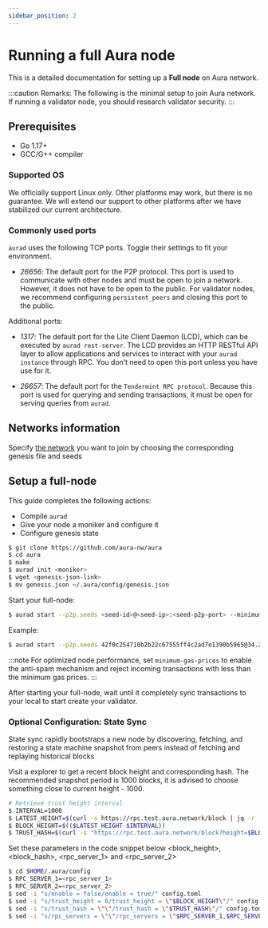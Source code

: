 ```yaml
---
sidebar_position: 2
---
```


# Running a full Aura node

This is a detailed documentation for setting up a **Full node** on Aura network.

:::caution Remarks:
The following is the minimal setup to join Aura network.
If running a validator node, you should research validator security.
:::

## Prerequisites

- Go 1.17+
- GCC/G++ compiler

### Supported OS

We officially support Linux only. Other platforms may work, but there is no guarantee. We will extend our support to other platforms after we have stabilized our current architecture.

### Commonly used ports

`aurad` uses the following TCP ports. Toggle their settings to fit your environment.

- *26656*: The default port for the P2P protocol. This port is used to communicate with other nodes and must be open to join a network. However, it does not have to be open to the public. For validator nodes, we recommend configuring `persistent_peers` and closing this port to the public.

Additional ports:

- *1317*: The default port for the Lite Client Daemon (LCD), which can be executed by `aurad rest-server`. The LCD provides an HTTP RESTful API layer to allow applications and services to interact with your `aurad instance` through RPC. You don’t need to open this port unless you have use for it.

- *26657*: The default port for the `Tendermint RPC protocol`. Because this port is used for querying and sending transactions, it must be open for serving queries from `aurad`.

## Networks information

Specify [the network](networks-info.md) you want to join by choosing the corresponding genesis file and seeds 

## Setup a full-node

This guide completes the following actions:
- Compile `aurad`
- Give your node a moniker and configure it
- Configure genesis state 

```bash
$ git clone https://github.com/aura-nw/aura
$ cd aura
$ make
$ aurad init <moniker> 
$ wget <genesis-json-link>
$ mv genesis.json ~/.aura/config/genesis.json
```

Start your full-node:
```bash
$ aurad start --p2p.seeds <seed-id>@<seed-ip>:<seed-p2p-port> --minimum-gas-prices <gas-price>
```
Example:
```bash
$ aurad start --p2p.seeds 42f0c254710b2b22c67555ff4c2ad7e1390b5965@34.203.177.141:26656 --minimum-gas-prices 0.0025uaura
```
:::note For optimized node performance, set `minimum-gas-prices` to enable the anti-spam mechanism and reject incoming transactions with less than the minimum gas prices.
:::

After starting your full-node, wait until it completely sync transactions to your local to start create your validator.

###  Optional Configuration: State Sync
State sync rapidly bootstraps a new node by discovering, fetching, and restoring a state machine snapshot from peers instead of fetching and replaying historical blocks

Visit a explorer to get a recent block height and corresponding hash. The recommended snapshot period is 1000 blocks, it is advised to choose something close to current height - 1000.

```bash
# Retrieve trust height interval
$ INTERVAL=1000
$ LATEST_HEIGHT=$(curl -s https://rpc.test.aura.network/block | jq -r .result.block.header.height)
$ BLOCK_HEIGHT=$(($LATEST_HEIGHT-$INTERVAL))
$ TRUST_HASH=$(curl -s "https://rpc.test.aura.network/block?height=$BLOCK_HEIGHT" | jq -r .result.block_id.hash)
```

Set these parameters in the code snippet below <block_height>, <block_hash>, <rpc_server_1> and <rpc_server_2>
```bash
$ cd $HOME/.aura/config
$ RPC_SERVER_1=<rpc_server_1>
$ RPC_SERVER_2=<rpc_server_2>
$ sed -i "s/enable = false/enable = true/" config.toml
$ sed -i "s/trust_height = 0/trust_height = \"$BLOCK_HEIGHT\"/" config.toml
$ sed -i "s/trust_hash = \"\"/trust_hash = \"$TRUST_HASH\"/" config.toml
$ sed -i "s/rpc_servers = \"\"/rpc_servers = \"$RPC_SERVER_1,$RPC_SERVER_2\"/" config.toml
```

